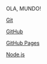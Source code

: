 OLA, MUNDO!

[Git](https://git-scm.com/)

[GitHub](https://github.com/)

[GitHub Pages](https://pages.github.com/)

[Node.js](https://nodejs.org/en)
